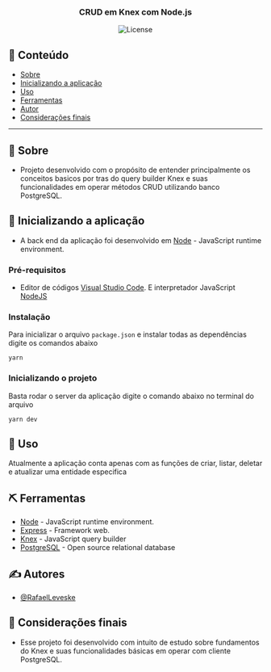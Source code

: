 <h3 align="center">
  CRUD em Knex com Node.js 
</h3>

<p align="center">

  <img alt="License" src="https://img.shields.io/badge/license-MIT-%2304D361">

</p>

## 📝 Conteúdo

- [Sobre](#about)
- [Inicializando a aplicação](#getting_started)
- [Uso](#usage)
- [Ferramentas](#built_using)
- [Autor](#authors)
- [Considerações finais](#acknowledgement)

---

## 🏁 Sobre <a name = "about"></a>

- Projeto desenvolvido com o propósito de entender principalmente os conceitos basicos por tras do query builder Knex e suas funcionalidades em operar métodos CRUD utilizando banco PostgreSQL.
## 🏁 Inicializando a aplicação <a name = "getting_started"></a>

- A back end da aplicação foi desenvolvido em [Node](https://nodejs.org/en/) - JavaScript runtime environment.


### Pré-requisitos
- Editor de códigos [Visual Studio Code](https://code.visualstudio.com/download). E interpretador JavaScript [NodeJS](https://nodejs.org/pt-br/download/)

### Instalação

Para inicializar o arquivo `package.json` e instalar todas as dependências digite os comandos abaixo

```
yarn
```

### Inicializando o projeto

Basta rodar o server da aplicação digite o comando abaixo no terminal do arquivo

```
yarn dev
```

## 🎈 Uso <a name="usage"></a>

Atualmente a aplicação conta apenas com as funções de criar, listar, deletar e atualizar uma entidade especifica


## ⛏️ Ferramentas <a name = "built_using"></a>

- [Node](https://nodejs.org/en/) - JavaScript runtime environment.
- [Express](https://expressjs.com/pt-br/) - Framework web.
- [Knex](http://knexjs.org/) - JavaScript query builder
- [PostgreSQL](https://www.postgresql.org/) - Open source relational database

## ✍️ Autores <a name = "authors"></a>

- [@RafaelLeveske](https://github.com/RafaelLeveske)

## 🎉 Considerações finais <a name = "acknowledgement"></a>

- Esse projeto foi desenvolvido com intuito de estudo sobre fundamentos do Knex e suas funcionalidades básicas em operar com cliente PostgreSQL.


